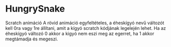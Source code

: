# HungrySnake
Scratch animáció
A rövid animáció egyfeltételes, a éheskígyó nevű változót kell 0ra vagy 1re állítani, amit a kígyó scratch kódjának legelején lehet.
Ha az éheskígyó változó 0 akkor a kigyó nem eszi meg az egerret, ha 1 akkor megtámadja és megeszi.
